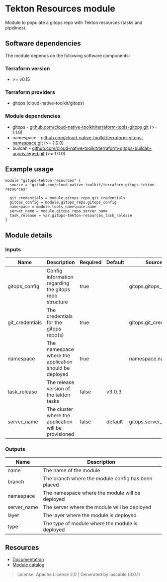 # Tekton Resources module

Module to populate a gitops repo with Tekton resources (tasks and pipelines).


## Software dependencies

The module depends on the following software components:

### Terraform version

- \>= v0.15

### Terraform providers


- gitops (cloud-native-toolkit/gitops)

### Module dependencies


- gitops - [github.com/cloud-native-toolkit/terraform-tools-gitops.git](https://github.com/cloud-native-toolkit/terraform-tools-gitops.git) (>= 1.1.0)
- namespace - [github.com/cloud-native-toolkit/terraform-gitops-namespace.git](https://github.com/cloud-native-toolkit/terraform-gitops-namespace.git) (>= 1.0.0)
- buildah - [github.com/cloud-native-toolkit/terraform-gitops-buildah-unprivileged.git](https://github.com/cloud-native-toolkit/terraform-gitops-buildah-unprivileged.git) (>= 1.0.0)

## Example usage

```hcl
module "gitops-tekton-resources" {
  source = "github.com/cloud-native-toolkit/terraform-gitops-tekton-resources"

  git_credentials = module.gitops_repo.git_credentials
  gitops_config = module.gitops_repo.gitops_config
  namespace = module.tools_namespace.name
  server_name = module.gitops_repo.server_name
  task_release = var.gitops-tekton-resources_task_release
}

```

## Module details

### Inputs

| Name | Description | Required | Default | Source |
|------|-------------|---------|----------|--------|
| gitops_config | Config information regarding the gitops repo structure | true |  | gitops.gitops_config |
| git_credentials | The credentials for the gitops repo(s) | true |  | gitops.git_credentials |
| namespace | The namespace where the application should be deployed | true |  | namespace.name |
| task_release | The release version of the tekton tasks | false | v3.0.3 |  |
| server_name | The cluster where the application will be provisioned | false | default | gitops.server_name |

### Outputs

| Name | Description |
|------|-------------|
| name | The name of the module |
| branch | The branch where the module config has been placed |
| namespace | The namespace where the module will be deployed |
| server_name | The server where the module will be deployed |
| layer | The layer where the module is deployed |
| type | The type of module where the module is deployed |

## Resources

- [Documentation](https://operate.cloudnativetoolkit.dev)
- [Module catalog](https://modules.cloudnativetoolkit.dev)

> License: Apache License 2.0 | Generated by iascable (3.0.1)

